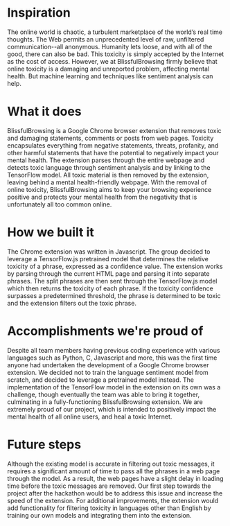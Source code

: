 # Inspiration
The online world is chaotic, a turbulent marketplace of the world’s real time thoughts. The Web permits an unprecedented level of raw, unfiltered communication--all anonymous. Humanity lets loose, and with all of the good, there can also be bad. This toxicity is simply accepted by the Internet as the cost of access. However, we at BlissfulBrowsing firmly believe that online toxicity is a damaging and unreported problem, affecting mental health. But machine learning and techniques like sentiment analysis can help.

# What it does
BlissfulBrowsing is a Google Chrome browser extension that removes toxic and damaging statements, comments or posts from web pages. Toxicity encapsulates everything from negative statements, threats, profanity, and other harmful statements that have the potential to negatively impact your mental health. The extension parses through the entire webpage and detects toxic language through sentiment analysis and by linking to the TensorFlow model. All toxic material is then removed by the extension, leaving behind a mental health-friendly webpage. With the removal of online toxicity, BlissfulBrowsing aims to keep your browsing experience positive and protects your mental health from the negativity that is unfortunately all too common online. 

# How we built it
The Chrome extension was written in Javascript. The group decided to leverage a TensorFlow.js pretrained model that determines the relative toxicity of a phrase, expressed as a confidence value. The extension works by parsing through the current HTML page and parsing it into separate phrases. The split phrases are then sent through the TensorFlow.js model which then returns the toxicity of each phrase. If the toxicity confidence surpasses a predetermined threshold, the phrase is determined to be toxic and the extension filters out the toxic phrase.

# Accomplishments we're proud of
Despite all team members having previous coding experience with various languages such as Python, C, Javascript and more, this was the first time anyone had undertaken the development of a Google Chrome browser extension. We decided not to train the language sentiment model from scratch, and decided to leverage a pretrained model instead. The implementation of the TensorFlow model in the extension on its own was a challenge, though eventually the team was able to bring it together, culminating in a fully-functioning BlissfulBrowsing extension. We are extremely proud of our project, which is intended to positively impact the mental health of all online users, and heal a toxic Internet. 

# Future steps
Although the existing model is accurate in filtering out toxic messages, it requires a significant amount of time to pass all the phrases in a web page through the model. As a result, the web pages have a slight delay in loading time before the toxic messages are removed. Our first step towards the project after the hackathon would be to address this issue and increase the speed of the extension. For additional improvements, the extension would add functionality for filtering toxicity in languages other than English by training our own models and integrating them into the extension.
